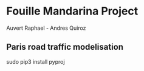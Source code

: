 # Fouille Mandarina Project

Auvert Raphael - Andres Quiroz

## Paris road traffic modelisation


sudo pip3 install pyproj
